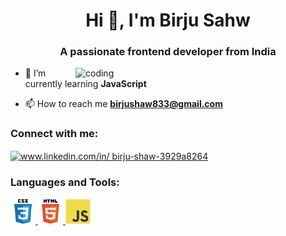 <h1 align="center">Hi 👋, I'm Birju Sahw</h1>
<h3 align="center">A passionate frontend developer from India</h3>

<img align="right" alt="coding" width="400" src="![image](https://user-images.githubusercontent.com/123962534/231559320-825e977b-4adf-4e99-9d53-c89287450fcd.png)
" >

- 🌱 I’m currently learning **JavaScript**

- 📫 How to reach me **birjushaw833@gmail.com** 

<h3 align="left">Connect with me:</h3>
<p align="left">
<a href="https://linkedin.com/in/www.linkedin.com/in/ birju-shaw-3929a8264" target="blank"><img align="center" src="https://raw.githubusercontent.com/rahuldkjain/github-profile-readme-generator/master/src/images/icons/Social/linked-in-alt.svg" alt="www.linkedin.com/in/ birju-shaw-3929a8264" height="30" width="40" /></a>
</p>

<h3 align="left">Languages and Tools:</h3>
<p align="left"> <a href="https://www.w3schools.com/css/" target="_blank" rel="noreferrer"> <img src="https://raw.githubusercontent.com/devicons/devicon/master/icons/css3/css3-original-wordmark.svg" alt="css3" width="40" height="40"/> </a> <a href="https://www.w3.org/html/" target="_blank" rel="noreferrer"> <img src="https://raw.githubusercontent.com/devicons/devicon/master/icons/html5/html5-original-wordmark.svg" alt="html5" width="40" height="40"/> </a> <a href="https://developer.mozilla.org/en-US/docs/Web/JavaScript" target="_blank" rel="noreferrer"> <img src="https://raw.githubusercontent.com/devicons/devicon/master/icons/javascript/javascript-original.svg" alt="javascript" width="40" height="40"/> </a> </p>
